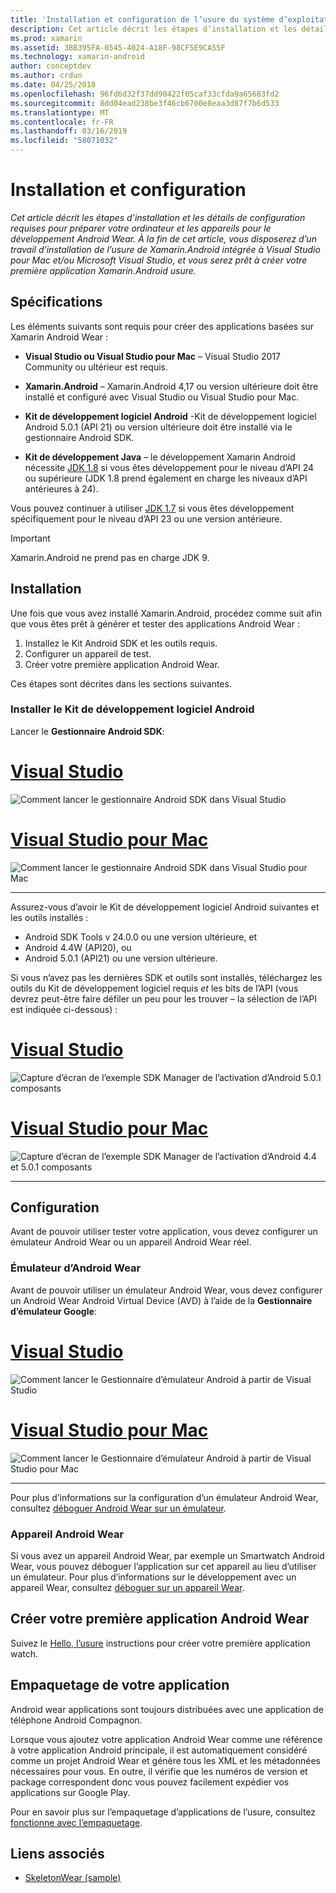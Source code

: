 ```yaml
---
title: 'Installation et configuration de l’usure du système d’exploitation onXamarin.Android '
description: Cet article décrit les étapes d’installation et les détails de configuration requises pour préparer votre ordinateur et les appareils pour le développement Android Wear. À la fin de cet article, vous disposerez d’un travail d’installation de l’usure de Xamarin.Android intégrée à Visual Studio pour Mac et/ou Microsoft Visual Studio, et vous serez prêt à créer votre première application Xamarin.Android usure.
ms.prod: xamarin
ms.assetid: 3BB395FA-0545-4024-A18F-98CF5E9CA55F
ms.technology: xamarin-android
author: conceptdev
ms.author: crdun
ms.date: 04/25/2018
ms.openlocfilehash: 96fd6d32f37dd90422f05caf33cfda9a65683fd2
ms.sourcegitcommit: 8dd04ead238be3f46cb6700e8eaa3d87f7b6d533
ms.translationtype: MT
ms.contentlocale: fr-FR
ms.lasthandoff: 03/16/2019
ms.locfileid: "58071032"
---
```

# <a name="setup-and-installation"></a>Installation et configuration

_Cet article décrit les étapes d’installation et les détails de configuration requises pour préparer votre ordinateur et les appareils pour le développement Android Wear. À la fin de cet article, vous disposerez d’un travail d’installation de l’usure de Xamarin.Android intégrée à Visual Studio pour Mac et/ou Microsoft Visual Studio, et vous serez prêt à créer votre première application Xamarin.Android usure._

## <a name="requirements"></a>Spécifications

Les éléments suivants sont requis pour créer des applications basées sur Xamarin Android Wear :

-   **Visual Studio ou Visual Studio pour Mac** &ndash; Visual Studio 2017 Community ou ultérieur est requis.

-   **Xamarin.Android** &ndash; Xamarin.Android 4,17 ou version ultérieure doit être installé et configuré avec Visual Studio ou Visual Studio pour Mac.

-   **Kit de développement logiciel Android** -Kit de développement logiciel Android 5.0.1 (API 21) ou version ultérieure doit être installé via le gestionnaire Android SDK.

-   **Kit de développement Java** &ndash; le développement Xamarin Android nécessite [JDK 1.8](https://www.oracle.com/technetwork/java/javase/downloads/jdk8-downloads-2133151.html) si vous êtes développement pour le niveau d’API 24 ou supérieure (JDK 1.8 prend également en charge les niveaux d’API antérieures à 24).

Vous pouvez continuer à utiliser [JDK 1.7](https://www.oracle.com/technetwork/java/javase/downloads/jdk7-downloads-1880260.html) si vous êtes développement spécifiquement pour le niveau d’API 23 ou une version antérieure.

> [!IMPORTANT]
> Xamarin.Android ne prend pas en charge JDK 9.

## <a name="installation"></a>Installation

Une fois que vous avez installé Xamarin.Android, procédez comme suit afin que vous êtes prêt à générer et tester des applications Android Wear : 

1.  Installez le Kit Android SDK et les outils requis.
2.  Configurer un appareil de test.
3.  Créer votre première application Android Wear.

Ces étapes sont décrites dans les sections suivantes.


### <a name="install-android-sdk-and-tools"></a>Installer le Kit de développement logiciel Android 

Lancer le **Gestionnaire Android SDK**: 

# <a name="visual-studiotabwindows"></a>[Visual Studio](#tab/windows)

![Comment lancer le gestionnaire Android SDK dans Visual Studio](installation-images/vs/sdk-menu.png)

# <a name="visual-studio-for-mactabmacos"></a>[Visual Studio pour Mac](#tab/macos)

![Comment lancer le gestionnaire Android SDK dans Visual Studio pour Mac](installation-images/xs/sdk-menu.png)

-----


Assurez-vous d’avoir le Kit de développement logiciel Android suivantes et les outils installés :

* Android SDK Tools v 24.0.0 ou une version ultérieure, et
* Android 4.4W (API20), ou
* Android 5.0.1 (API21) ou une version ultérieure.

Si vous n’avez pas les dernières SDK et outils sont installés, téléchargez les outils du Kit de développement logiciel requis *et* les bits de l’API (vous devrez peut-être faire défiler un peu pour les trouver &ndash; la sélection de l’API est indiquée ci-dessous) : 

# <a name="visual-studiotabwindows"></a>[Visual Studio](#tab/windows)

![Capture d’écran de l’exemple SDK Manager de l’activation d’Android 5.0.1 composants](installation-images/vs/sdk-select.png)

# <a name="visual-studio-for-mactabmacos"></a>[Visual Studio pour Mac](#tab/macos)

![Capture d’écran de l’exemple SDK Manager de l’activation d’Android 4.4 et 5.0.1 composants](installation-images/xs/sdk-select.png)

-----


## <a name="configuration"></a>Configuration

Avant de pouvoir utiliser tester votre application, vous devez configurer un émulateur Android Wear ou un appareil Android Wear réel. 


### <a name="android-wear-emulator"></a>Émulateur d’Android Wear

Avant de pouvoir utiliser un émulateur Android Wear, vous devez configurer un Android Wear Android Virtual Device (AVD) à l’aide de la **Gestionnaire d’émulateur Google**:

# <a name="visual-studiotabwindows"></a>[Visual Studio](#tab/windows)

![Comment lancer le Gestionnaire d’émulateur Android à partir de Visual Studio](installation-images/vs/emulator-menu.png)

# <a name="visual-studio-for-mactabmacos"></a>[Visual Studio pour Mac](#tab/macos)

![Comment lancer le Gestionnaire d’émulateur Android à partir de Visual Studio pour Mac](installation-images/xs/emulator-menu.png)

-----

Pour plus d’informations sur la configuration d’un émulateur Android Wear, consultez [déboguer Android Wear sur un émulateur](~/android/wear/deploy-test/debug-on-emulator.md).


### <a name="android-wear-device"></a>Appareil Android Wear

Si vous avez un appareil Android Wear, par exemple un Smartwatch Android Wear, vous pouvez déboguer l’application sur cet appareil au lieu d’utiliser un émulateur. Pour plus d’informations sur le développement avec un appareil Wear, consultez [déboguer sur un appareil Wear](~/android/wear/deploy-test/debug-on-device.md).


## <a name="create-your-first-android-wear-app"></a>Créer votre première application Android Wear

Suivez le [Hello, l’usure](~/android/wear/get-started/hello-wear.md) instructions pour créer votre première application watch.


## <a name="packaging-your-app"></a>Empaquetage de votre application

Android wear applications sont toujours distribuées avec une application de téléphone Android Compagnon. 

Lorsque vous ajoutez votre application Android Wear comme une référence à votre application Android principale, il est automatiquement considéré comme un projet Android Wear et génère tous les XML et les métadonnées nécessaires pour vous. En outre, il vérifie que les numéros de version et package correspondent donc vous pouvez facilement expédier vos applications sur Google Play. 

Pour en savoir plus sur l’empaquetage d’applications de l’usure, consultez [fonctionne avec l’empaquetage](~/android/wear/deploy-test/packaging.md).


## <a name="related-links"></a>Liens associés

- [SkeletonWear (sample)](https://developer.xamarin.com/samples/SkeletonWear/)
